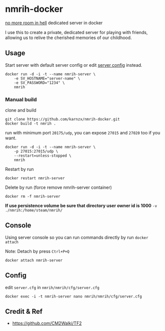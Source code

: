 # nmrih-docker

[no more room in hell](https://store.steampowered.com/app/224260/No_More_Room_in_Hell/) dedicated server in docker 

I use this to create a private, dedicated server for playing with friends, allowing us to relive the cherished memories of our childhood.

## Usage

Start server with default server config or edit [server config](#config) instead.

```shell
docker run -d -i -t --name nmrih-server \
	-e SV_HOSTNAME="server-name" \
	-e SV_PASSWORD="1234" \
	nmrih
```

### Manual build

clone and build 

```shell
git clone https://github.com/karnzx/nmrih-docker.git
docker build -t nmrih .
```

run with minimum port `20175/udp`, you can expose `27015` and `27020` too if you want.

```shell
docker run -d -i -t --name nmrih-server \
	-p 27015:27015/udp \
	--restart=unless-stopped \
	nmrih
```

Restart by run 

```shell
docker restart nmrih-server
```

Delete by run (force remove nmrih-server container)

```shell
docker rm -f nmrih-server
```

**If use persistence volume be sure that directory user owner id is 1000**
`-v ./nmrih:/home/steam/nmrih/ `

## Console

Using server console so you can run commands directly by run `docker attach`

Note: Detach by press `Ctrl+P+Q` 

```shell
docker attach nmrih-server
```

## Config

edit `server.cfg` in `nmrih/nmrih/cfg/server.cfg`

```shell
docker exec -i -t nmrih-server nano nmrih/nmrih/cfg/server.cfg
```

## Credit & Ref

- https://github.com/CM2Walki/TF2

